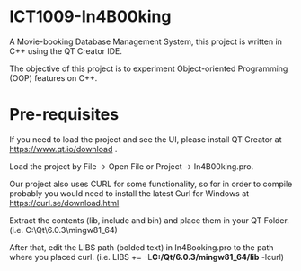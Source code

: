 # ICT1009-In4B00king

A Movie-booking Database Management System, this project is written in C++ using the QT Creator IDE.

The objective of this project is to experiment Object-oriented Programming (OOP) features on C++.

# Pre-requisites
If you need to load the project and see the UI, please install QT Creator at https://www.qt.io/download .

Load the project by File -> Open File or Project -> In4B00king.pro.

Our project also uses CURL for some functionality, so for in order to compile probably you would need to install the latest Curl for Windows at https://curl.se/download.html

Extract the contents (lib, include and bin) and place them in your QT Folder. (i.e. C:\Qt\6.0.3\mingw81_64)

After that, edit the LIBS path (bolded text) in In4Booking.pro to the path where you placed curl. (i.e. LIBS += -L**C:/Qt/6.0.3/mingw81_64/lib** -lcurl)

